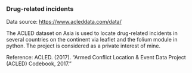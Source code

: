 ### Drug-related incidents

Data source: https://www.acleddata.com/data/

The ACLED dataset on Asia is used to locate drug-related incidents in several countries on the continent via leaflet and the folium module in python. The project is considered as a private interest of mine.

Reference:
  ACLED. (2017). “Armed Conflict Location & Event Data Project (ACLED)
  Codebook, 2017.”
